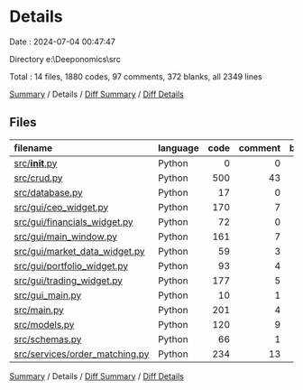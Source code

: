 # Details

Date : 2024-07-04 00:47:47

Directory e:\\Deeponomics\\src

Total : 14 files,  1880 codes, 97 comments, 372 blanks, all 2349 lines

[Summary](results.md) / Details / [Diff Summary](diff.md) / [Diff Details](diff-details.md)

## Files
| filename | language | code | comment | blank | total |
| :--- | :--- | ---: | ---: | ---: | ---: |
| [src/__init__.py](/src/__init__.py) | Python | 0 | 0 | 1 | 1 |
| [src/crud.py](/src/crud.py) | Python | 500 | 43 | 99 | 642 |
| [src/database.py](/src/database.py) | Python | 17 | 0 | 5 | 22 |
| [src/gui/ceo_widget.py](/src/gui/ceo_widget.py) | Python | 170 | 7 | 31 | 208 |
| [src/gui/financials_widget.py](/src/gui/financials_widget.py) | Python | 72 | 0 | 18 | 90 |
| [src/gui/main_window.py](/src/gui/main_window.py) | Python | 161 | 7 | 29 | 197 |
| [src/gui/market_data_widget.py](/src/gui/market_data_widget.py) | Python | 59 | 3 | 11 | 73 |
| [src/gui/portfolio_widget.py](/src/gui/portfolio_widget.py) | Python | 93 | 4 | 16 | 113 |
| [src/gui/trading_widget.py](/src/gui/trading_widget.py) | Python | 177 | 5 | 30 | 212 |
| [src/gui_main.py](/src/gui_main.py) | Python | 10 | 1 | 2 | 13 |
| [src/main.py](/src/main.py) | Python | 201 | 4 | 30 | 235 |
| [src/models.py](/src/models.py) | Python | 120 | 9 | 31 | 160 |
| [src/schemas.py](/src/schemas.py) | Python | 66 | 1 | 16 | 83 |
| [src/services/order_matching.py](/src/services/order_matching.py) | Python | 234 | 13 | 53 | 300 |

[Summary](results.md) / Details / [Diff Summary](diff.md) / [Diff Details](diff-details.md)